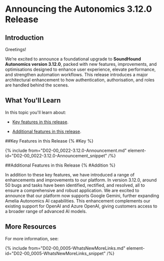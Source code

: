 # Announcing the Autonomics 3.12.0 Release

## Introduction

Greetings!

We’re excited to announce a foundational upgrade to **SoundHound Autonomics version 3.12.0**, packed with new features, improvements, and optimisations designed to enhance user experience, elevate performance, and strengthen automation workflows. This release introduces a major architectural enhancement to how authentication, authorisation, and roles are handled behind the scenes.

## What You'll Learn

In this topic you'll learn about:

* [Key features in this release](#Key).

* [Additional features in this release](#Addition).

##Key Features in this Release {% #Key %}

{% include from="D02-00_0022-3.12.0-Announcement.md" element-id="D02-00_0022-3.12.0-Announcement_snippet" /%}

##Additional Features in this Release {% #Addition %}

In addition to these key features, we have introduced a range of enhancements and improvements to our platform. In version 3.12.0, around 50 bugs and tasks have been identified, rectified, and resolved, all to ensure a comprehensive and robust application. We are excited to announce that our platform now supports Google Gemini, further expanding Amelia Autonomics AI capabilities. This enhancement complements our existing support for OpenAI and Azure OpenAI, giving customers access to a broader range of advanced AI models.

## More Resources

For more information, see:

{% include from="D02-00_0005-WhatsNewMoreLinks.md" element-id="D02-00_0005-WhatsNewMoreLinks_snippet" /%}

